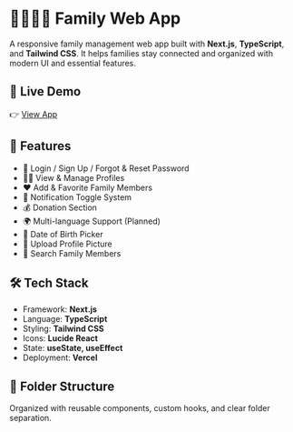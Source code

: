 # 👨‍👩‍👧‍👦 Family Web App

A responsive family management web app built with **Next.js**, **TypeScript**, and **Tailwind CSS**. It helps families stay connected and organized with modern UI and essential features.

## 🔗 Live Demo
👉 [View App](https://family-web-app-o4a5-efzub4udt-etsubdinkenyew-3453s-projects.vercel.app)

## 🌟 Features
- 👤 Login / Sign Up / Forgot & Reset Password
- 🧑‍💼 View & Manage Profiles
- ❤️ Add & Favorite Family Members
- 🔔 Notification Toggle System
- 💰 Donation Section
- 🌍 Multi-language Support (Planned)
- 📅 Date of Birth Picker
- 📸 Upload Profile Picture
- 🔎 Search Family Members

## 🛠️ Tech Stack
- Framework: **Next.js**
- Language: **TypeScript**
- Styling: **Tailwind CSS**
- Icons: **Lucide React**
- State: **useState, useEffect**
- Deployment: **Vercel**

## 📁 Folder Structure
Organized with reusable components, custom hooks, and clear folder separation.

